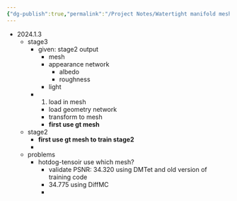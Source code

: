 ```yaml
---
{"dg-publish":true,"permalink":"/Project Notes/Watertight manifold mesh reconstruction with inverse rendering/"}
---
```


- 2024.1.3
    - stage3
        - given: stage2 output
            - mesh
            - appearance network
                - albedo
                - roughness
            - light
        - 1. load in mesh
    		- load geometry network
    		- transform to mesh
    		- **first use gt mesh**
    - stage2
        - **first use gt mesh to train stage2**
        - 
    - problems
        - hotdog-tensoir use which mesh?
            - validate PSNR: 34.320 using DMTet and old version of training code
            - 34.775 using DiffMC
            - 
